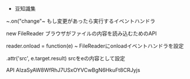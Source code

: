 * 豆知識集

~.on("change"~
  もし変更があったら実行するイベントハンドラ

new FileReader
  ブラウザがファイルの内容を読み込むためのAPI

reader.onload = function(e) ~
  FileReaderにonloadイベントハンドラを設定

.attr('src', e.target.result)
  srcをeの内容として設定

API
AIzaSyAW8WfRhJ7USxOYVCwBgN6HkuFt8CRJyjs
